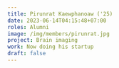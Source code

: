```yaml
---
title: Pirunrat Kaewphanoaw ('25)
date: 2023-06-14T04:15:48+07:00
roles: Alumni
image: /img/members/pirunrat.jpg
project: Brain imaging
work: Now doing his startup
draft: false
---
```


